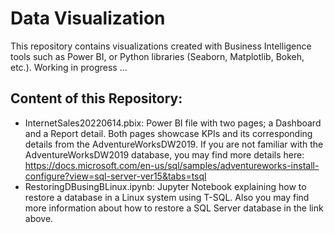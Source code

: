 # Data Visualization
This repository contains visualizations created with Business Intelligence tools such as Power BI, or Python libraries (Seaborn, Matplotlib, Bokeh, etc.). Working in progress ...


## Content of this Repository:
- InternetSales20220614.pbix: Power BI file with two pages; a Dashboard and a Report detail. Both pages showcase KPIs and its corresponding details from the AdventureWorksDW2019. If you are not familiar with the AdventureWorksDW2019 database, you may find more details here: https://docs.microsoft.com/en-us/sql/samples/adventureworks-install-configure?view=sql-server-ver15&tabs=tsql
- RestoringDBusingBLinux.ipynb: Jupyter Notebook explaining how to restore a database in a Linux system using T-SQL. Also you may find more information about how to restore a SQL Server database in the link above.
